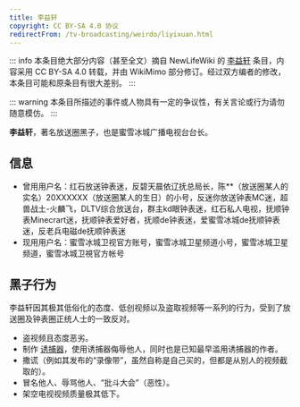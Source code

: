 ```yaml
---
title: 李益轩
copyright: CC BY-SA 4.0 协议
redirectFrom: /tv-broadcasting/weirdo/liyixuan.html
---
```


::: info
本条目绝大部分内容（甚至全文）摘自 NewLifeWiki 的 [李益轩](https://newlifewiki.miraheze.org/wiki/李益轩) 条目，内容采用 CC BY-SA 4.0 转载，并由 WikiMimo 部分修订。经过双方编者的修改，本条目可能和原条目有很大差别。
:::

::: warning
本条目所描述的事件或人物具有一定的争议性，有关言论或行为请勿随意模仿。
:::

**李益轩**，著名放送圈黑子，也是蜜雪冰城广播电视台台长。

## 信息

- 曾用用户名：红石放送钟表迷，反碧天晨依辽抚总局长，陈**（放送圈某人的实名）20XXXXXX（放送圈某人的生日）的小号，反迷你放送钟表MC迷，超兽战土-火麟飞，DLTV综合放送台，群主kd眼钟表迷，红石私人电视，抚顺钟表Minecrart迷，抚顺钟表爱好者，抚顺de钟表迷，爱蜜雪冰城de抚顺钟表迷，反老兵电磁de抚顺钟表迷
- 现用用户名：蜜雪冰城卫视官方账号，蜜雪冰城卫星频道小号，蜜雪冰城卫星频道，蜜雪冰城卫視官方帐号

## 黑子行为

李益轩因其极其低俗化的态度、低创视频以及盗取视频等一系列的行为，受到了放送圈及钟表圈正统人士的一致反对。

- 盗视频且态度恶劣。
- 制作 [诱捕器](/tv-broadcasting/youbuqi.md)，使用诱捕器侮辱他人，同时也是已知最早滥用诱捕器的作者。
- 撒谎（例如其发布的“录像带”，虽然自称是自己买的，但都是从别人的视频截取的）。
- 冒名他人、辱骂他人、“批斗大会”（恶性）。
- 架空电视视频质量极其低下。
